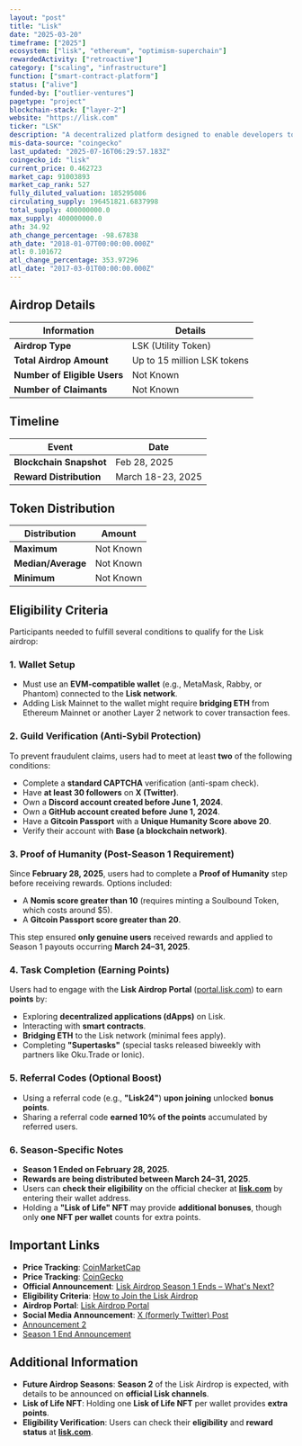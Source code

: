```yaml
---
layout: "post"
title: "Lisk"
date: "2025-03-20"
timeframe: ["2025"]
ecosystem: ["lisk", "ethereum", "optimism-superchain"]
rewardedActivity: ["retroactive"]
category: ["scaling", "infrastructure"]
function: ["smart-contract-platform"]
status: ["alive"]
funded-by: ["outlier-ventures"]
pagetype: "project"
blockchain-stack: ["layer-2"]
website: "https://lisk.com"
ticker: "LSK"
description: "A decentralized platform designed to enable developers to build scalable blockchain applications."
mis-data-source: "coingecko"
last_updated: "2025-07-16T06:29:57.183Z"
coingecko_id: "lisk"
current_price: 0.462723
market_cap: 91003893
market_cap_rank: 527
fully_diluted_valuation: 185295086
circulating_supply: 196451821.6837998
total_supply: 400000000.0
max_supply: 400000000.0
ath: 34.92
ath_change_percentage: -98.67838
ath_date: "2018-01-07T00:00:00.000Z"
atl: 0.101672
atl_change_percentage: 353.97296
atl_date: "2017-03-01T00:00:00.000Z"
---
```


## Airdrop Details

| Information                  | Details                     |
| ---------------------------- | --------------------------- |
| **Airdrop Type**             | LSK (Utility Token)         |
| **Total Airdrop Amount**     | Up to 15 million LSK tokens |
| **Number of Eligible Users** | Not Known                   |
| **Number of Claimants**      | Not Known                   |

## Timeline

| Event                   | Date              |
| ----------------------- | ----------------- |
| **Blockchain Snapshot** | Feb 28, 2025      |
| **Reward Distribution** | March 18-23, 2025 |

## Token Distribution

| Distribution       | Amount    |
| ------------------ | --------- |
| **Maximum**        | Not Known |
| **Median/Average** | Not Known |
| **Minimum**        | Not Known |

## Eligibility Criteria

Participants needed to fulfill several conditions to qualify for the Lisk airdrop:

### **1. Wallet Setup**

- Must use an **EVM-compatible wallet** (e.g., MetaMask, Rabby, or Phantom) connected to the **Lisk network**.
- Adding Lisk Mainnet to the wallet might require **bridging ETH** from Ethereum Mainnet or another Layer 2 network to cover transaction fees.

### **2. Guild Verification (Anti-Sybil Protection)**

To prevent fraudulent claims, users had to meet at least **two** of the following conditions:

- Complete a **standard CAPTCHA** verification (anti-spam check).
- Have **at least 30 followers** on **X (Twitter)**.
- Own a **Discord account created before June 1, 2024**.
- Own a **GitHub account created before June 1, 2024**.
- Have a **Gitcoin Passport** with a **Unique Humanity Score above 20**.
- Verify their account with **Base (a blockchain network)**.

### **3. Proof of Humanity (Post-Season 1 Requirement)**

Since **February 28, 2025**, users had to complete a **Proof of Humanity** step before receiving rewards. Options included:

- A **Nomis score greater than 10** (requires minting a Soulbound Token, which costs around $5).
- A **Gitcoin Passport score greater than 20**.

This step ensured **only genuine users** received rewards and applied to Season 1 payouts occurring **March 24–31, 2025**.

### **4. Task Completion (Earning Points)**

Users had to engage with the **Lisk Airdrop Portal** ([portal.lisk.com](https://portal.lisk.com/airdrop)) to earn **points** by:

- Exploring **decentralized applications (dApps)** on Lisk.
- Interacting with **smart contracts**.
- **Bridging ETH** to the Lisk network (minimal fees apply).
- Completing **"Supertasks"** (special tasks released biweekly with partners like Oku.Trade or Ionic).

### **5. Referral Codes (Optional Boost)**

- Using a referral code (e.g., **"Lisk24"**) **upon joining** unlocked **bonus points**.
- Sharing a referral code **earned 10% of the points** accumulated by referred users.

### **6. Season-Specific Notes**

- **Season 1 Ended on February 28, 2025**.
- **Rewards are being distributed between March 24–31, 2025**.
- Users can **check their eligibility** on the official checker at **[lisk.com](https://lisk.com)** by entering their wallet address.
- Holding a **"Lisk of Life" NFT** may provide **additional bonuses**, though only **one NFT per wallet** counts for extra points.

## Important Links

- **Price Tracking**: [CoinMarketCap](https://coinmarketcap.com/currencies/lisk/)
- **Price Tracking**: [CoinGecko](https://www.coingecko.com/en/coins/lisk/)
- **Official Announcement**: [Lisk Airdrop Season 1 Ends – What's Next?](https://lisk.com/blog/posts/lisk-airdrop-season1-ends/)
- **Eligibility Criteria**: [How to Join the Lisk Airdrop](https://lisk.com/blog/posts/lisk-lsk-airdrop/)
- **Airdrop Portal**: [Lisk Airdrop Portal](https://portal.lisk.com/airdrop)
- **Social Media Announcement**: [X (formerly Twitter) Post](https://x.com/LiskHQ/status/1896295019193237983)
- [Announcement 2](https://x.com/LiskHQ/status/1901950372178223127)
- [Season 1 End Announcement](https://x.com/LiskHQ/status/1895512407654723803)

## Additional Information

- **Future Airdrop Seasons**: **Season 2** of the Lisk Airdrop is expected, with details to be announced on **official Lisk channels**.
- **Lisk of Life NFT**: Holding one **Lisk of Life NFT** per wallet provides **extra points**.
- **Eligibility Verification**: Users can check their **eligibility** and **reward status** at **[lisk.com](https://lisk.com)**.